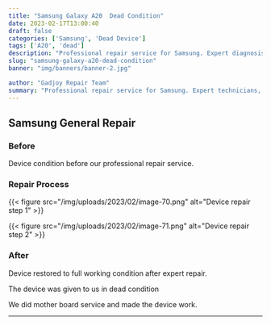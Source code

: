```yaml
---
title: "Samsung Galaxy A20  Dead Condition"
date: 2023-02-17T13:00:40
draft: false
categories: ['Samsung', 'Dead Device']
tags: ['A20', 'dead']
description: "Professional repair service for Samsung. Expert diagnosis and quality repairs in Bangalore."
slug: "samsung-galaxy-a20-dead-condition"
banner: "img/banners/banner-2.jpg"

author: "Gadjoy Repair Team"
summary: "Professional repair service for Samsung. Expert technicians, quality parts, warranty included."
---
```



## Samsung General Repair

### Before

Device condition before our professional repair service.

### Repair Process

{{< figure src="/img/uploads/2023/02/image-70.png" alt="Device repair step 1" >}}

{{< figure src="/img/uploads/2023/02/image-71.png" alt="Device repair step 2" >}}


### After

Device restored to full working condition after expert repair.

The device was given to us in dead condition

We did mother board service and made the device work.

---
